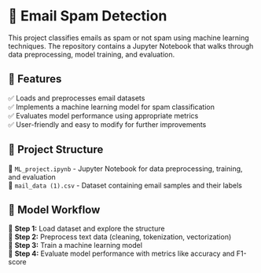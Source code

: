 # 📧 Email Spam Detection

                                
This project classifies emails as spam or not spam using machine learning techniques. The repository contains a Jupyter Notebook that walks through data preprocessing, model training, and evaluation.                
                
## 🚀 Features                
        
✅ Loads and preprocesses email datasets      
✅ Implements a machine learning model for spam classification              
✅ Evaluates model performance using appropriate metrics          
✅ User-friendly and easy to modify for further improvements          
        
## 📂 Project Structure                    
            
📌 `ML_project.ipynb` - Jupyter Notebook for data preprocessing, training, and evaluation          
📌 `mail_data (1).csv` - Dataset containing email samples and their labels              
                        
## 🧠 Model Workflow                
                
🔹 **Step 1:** Load dataset and explore the structure              
🔹 **Step 2:** Preprocess text data (cleaning, tokenization, vectorization)              
🔹 **Step 3:** Train a machine learning model              
🔹 **Step 4:** Evaluate model performance with metrics like accuracy and F1-score              
  

